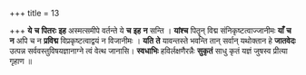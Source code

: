 +++
title = 13

+++
**ये** **च** **पितरः** **इह** अस्मत्समीपे वर्तन्ते ये **च** **इह** **न** सन्ति । **यांश्च** पितॄन् विद्म संनिकृष्टत्वाज्जानीमः **याँ**  **च** **न** अपि च न **प्रविद्म** विप्रकृष्टत्वाद्वयं न विजानीमः । **यति** **ते** यावन्तस्ते भवन्ति तान् सर्वान् यथोक्तान हे **जातवेदः** उत्पन्न सर्ववस्तुविषयज्ञानाग्ने त्वं वेत्थ जानासि। **स्वधाभिः** हविर्लक्षणैरन्नैः **सुकृतं** साधु कृतं यज्ञं जुषस्व प्रीत्या गृहाण ॥